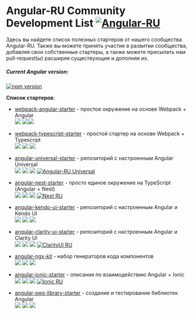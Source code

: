 # Angular-RU Community Development List [![Angular-RU](https://img.shields.io/badge/Telegram_chat:-Angular_RU-216bc1.svg?style=flat)](https://t.me/angular_ru)

Здесь вы найдете список полезных стартеров от нашего сообщества Angular-RU. Также вы можете принять участие в развитии сообщества, добавляя свои собственные стартеры, а также можете присылать нам pull-request(ы) расширяя существующие и дополняя их.

##### Current Angular version:
[![npm version](https://badge.fury.io/js/%40angular%2Fcore.svg)](https://www.npmjs.com/~angular)

**Список стартеров**:

* [webpack-angular-starter](https://github.com/Angular-RU/webpack-angular-starter) - простое окружение на основе Webpack + Angular
<br> ![](https://img.shields.io/github/stars/Angular-RU/webpack-angular-starter.svg?style=social&logo=github) ![](https://img.shields.io/github/forks/Angular-RU/webpack-angular-starter.svg?style=social&logo=github)![](https://img.shields.io/github/issues/Angular-RU/webpack-angular-starter.svg?style=social&logo=github) <br>

* [webpack-typescript-starter](https://github.com/Angular-RU/webpack-typescript-starter) - простой стартер на основе Webpack + Typescript <br> ![](https://img.shields.io/github/stars/Angular-RU/webpack-typescript-starter.svg?style=social&logo=github) ![](https://img.shields.io/github/forks/Angular-RU/webpack-typescript-starter.svg?style=social&logo=github) ![](https://img.shields.io/github/issues/Angular-RU/webpack-typescript-starter.svg?style=social&logo=github) <br>

* [angular-universal-starter](https://github.com/Angular-RU/angular-universal-starter) - репозиторий с настроенным Angular Universal <br> ![](https://img.shields.io/github/stars/Angular-RU/angular-universal-starter.svg?style=social&logo=github) ![](https://img.shields.io/github/forks/Angular-RU/angular-universal-starter.svg?style=social&logo=github) ![](https://img.shields.io/github/issues/Angular-RU/angular-universal-starter.svg?style=social&logo=github) [![Angular-RU Universal](https://img.shields.io/badge/Telegram_chat:-Angular_RU_Universal-14b102.svg?style=flat)](https://t.me/angular_universal_ru) <br>

* [angular-nest-starter](https://github.com/Angular-RU/angular-nest-starter) - просто единое окружение на TypeScript (Angular + Nest)
<br> ![](https://img.shields.io/github/stars/Angular-RU/angular-nest-starter.svg?style=social&logo=github) ![](https://img.shields.io/github/forks/Angular-RU/angular-nest-starter.svg?style=social&logo=github) ![](https://img.shields.io/github/issues/Angular-RU/angular-nest-starter.svg?style=social&logo=github) [![Nest RU](https://img.shields.io/badge/Telegram_chat:-Nest_RU-e42449.svg?style=flat)](https://t.me/nest_ru) <br>

* [angular-kendo-ui-starter](https://github.com/Angular-RU/angular-kendo-ui-starter) - репозиторий с настроенным Angular и Kendo UI
<br> ![](https://img.shields.io/github/stars/Angular-RU/angular-kendo-ui-starter.svg?style=social&logo=github) ![](https://img.shields.io/github/forks/Angular-RU/angular-kendo-ui-starter.svg?style=social&logo=github) ![](https://img.shields.io/github/issues/Angular-RU/angular-kendo-ui-starter.svg?style=social&logo=github) <br>

* [angular-clarity-ui-starter](https://github.com/Angular-RU/angular-clarity-ui-starter) - репозиторий с настроенным Angular и Clarity UI <br> ![](https://img.shields.io/github/stars/Angular-RU/angular-clarity-ui-starter.svg?style=social&logo=github) ![](https://img.shields.io/github/forks/Angular-RU/angular-clarity-ui-starter.svg?style=social&logo=github) ![](https://img.shields.io/github/issues/Angular-RU/angular-clarity-ui-starter.svg?style=social&logo=github) [![ClarityUI RU](https://img.shields.io/badge/Telegram_chat:-ClarityUI_RU-f28b00.svg?style=flat)](https://t.me/clarity_ui) <br>

* [angular-ngx-kit](https://github.com/Angular-RU/angular-ngx-kit) - набор генераторов кода компонентов
<br> ![](https://img.shields.io/github/stars/Angular-RU/angular-ngx-kit.svg?style=social&logo=github) ![](https://img.shields.io/github/forks/Angular-RU/angular-ngx-kit.svg?style=social&logo=github) ![](https://img.shields.io/github/issues/Angular-RU/angular-ngx-kit.svg?style=social&logo=github) <br>

* [angular-ionic-starter](https://github.com/Angular-RU/angular-ionic-starter) - описания по взаимодействию Angular + Ionic
<br> ![](https://img.shields.io/github/stars/Angular-RU/angular-ionic-starter.svg?style=social&logo=github) ![](https://img.shields.io/github/forks/Angular-RU/angular-ionic-starter.svg?style=social&logo=github) ![](https://img.shields.io/github/issues/Angular-RU/angular-ionic-starter.svg?style=social&logo=github) [![Ionic RU](https://img.shields.io/badge/Telegram_chat:-Ionic_RU-498af3.svg?style=flat)](https://t.me/pro_ionic) <br>

* [angular-sws-library-starter](https://github.com/Angular-RU/angular-sws-library-starter) - создание и тестирование библиотек Angular
<br> ![](https://img.shields.io/github/stars/Angular-RU/angular-sws-library-starter.svg?style=social&logo=github) ![](https://img.shields.io/github/forks/Angular-RU/angular-sws-library-starter.svg?style=social&logo=github) ![](https://img.shields.io/github/issues/Angular-RU/angular-sws-library-starter.svg?style=social&logo=github) <br>

